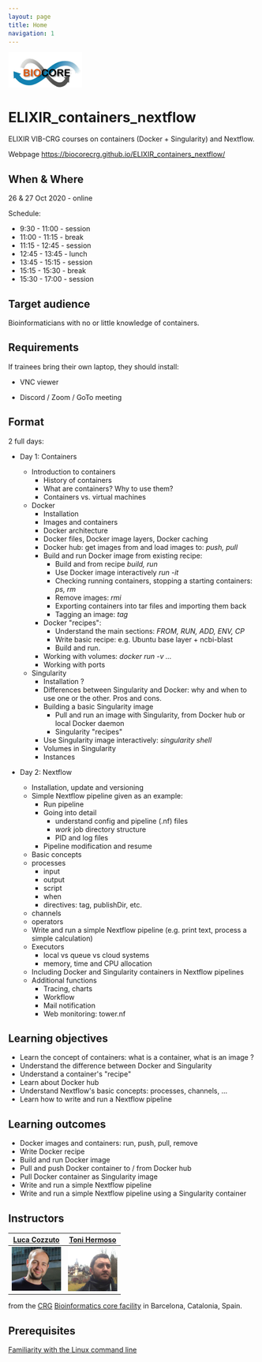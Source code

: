 ```yaml
---
layout: page
title: Home
navigation: 1
---
```


![logo](https://raw.githubusercontent.com/CRG-CNAG/BioCoreMiscOpen/master/logo/biocore-logo_small.png) 

# ELIXIR_containers_nextflow

ELIXIR VIB-CRG courses on containers (Docker + Singularity) and Nextflow.

Webpage https://biocorecrg.github.io/ELIXIR_containers_nextflow/

## When & Where

26 & 27 Oct 2020 - online<br>

Schedule:
- 9:30  - 11:00 - session
- 11:00 - 11:15 - break
- 11:15 - 12:45 - session
- 12:45 - 13:45 - lunch
- 13:45 - 15:15 - session
- 15:15 - 15:30 - break
- 15:30 - 17:00 - session

## Target audience

Bioinformaticians with no or little knowledge of containers.

## Requirements

If trainees bring their own laptop, they should install:

* VNC viewer

* Discord / Zoom / GoTo meeting

## Format

2 full days:
* Day 1: Containers
  * Introduction to containers
    * History of containers
    * What are containers? Why to use them?
    * Containers vs. virtual machines
  * Docker
    * Installation
    * Images and containers
    * Docker architecture
    * Docker files, Docker image layers, Docker caching
    * Docker hub: get images from and load images to: *push, pull*
    * Build and run Docker image from existing recipe:
      * Build and from recipe *build, run*
      * Use Docker image interactively *run -it*
      * Checking running containers, stopping a starting containers: *ps, rm*
      * Remove images: *rmi*
      * Exporting containers into tar files and importing them back
      * Tagging an image: *tag*
    * Docker "recipes":
      * Understand the main sections: *FROM, RUN, ADD, ENV, CP*
      * Write basic recipe: e.g. Ubuntu base layer + ncbi-blast
      * Build and run.
    * Working with volumes: *docker run -v ...*
    * Working with ports
  * Singularity
    * Installation ?
    * Differences between Singularity and Docker: why and when to use one or the other. Pros and cons.
    * Building a basic Singularity image
      * Pull and run an image with Singularity, from Docker hub or local Docker daemon
      * Singularity "recipes"
    * Use Singularity image interactively: *singularity shell*
    * Volumes in Singularity
    * Instances

* Day 2: Nextflow
  * Installation, update and versioning
  * Simple Nextflow pipeline given as an example:
    * Run pipeline
    * Going into detail
      * understand config and pipeline (.nf) files
      * *work* job directory structure
      * PID and log files
    * Pipeline modification and resume
  * Basic concepts
   * processes
     * input
     * output
     * script
     * when
     * directives: tag, publishDir, etc.
   * channels
   * operators
  * Write and run a simple Nextflow pipeline (e.g. print text, process a simple calculation)
  * Executors
    * local vs queue vs cloud systems
    * memory, time and CPU allocation
  * Including Docker and Singularity containers in Nextflow pipelines
  * Additional functions
    * Tracing, charts
    * Workflow
    * Mail notification
    * Web monitoring: tower.nf

## Learning objectives

* Learn the concept of containers: what is a container, what is an image ?
* Understand the difference between Docker and Singularity
* Understand a container's "recipe"
* Learn about Docker hub
* Understand Nextflow's basic concepts: processes, channels, ...
* Learn how to write and run a Nextflow pipeline

## Learning outcomes

* Docker images and containers: run, push, pull, remove
* Write Docker recipe
* Build and run Docker image
* Pull and push Docker container to / from Docker hub
* Pull Docker container as Singularity image
* Write and run a simple Nextflow pipeline
* Write and run a simple Nextflow pipeline using a Singularity container




## Instructors

|[Luca Cozzuto](mailto:luca.cozzuto@crg.eu)|[Toni Hermoso](mailto:toni.hermoso@crg.eu) |
| :---:  | :---:  |
|<a href="https://biocore.crg.eu/wiki/User:Lcozzuto"><img src="images/lcozzuto.jpg" width="100"/> </a>|<a href="https://biocore.crg.eu/wiki/User:Thermoso"><img src="images/Thermoso.jpg" width="100"/>| 

from the [CRG](https://www.crg.eu/) [Bioinformatics core facility](https://biocore.crg.eu/) in Barcelona, Catalonia, Spain.


## Prerequisites

[Familiarity with the Linux command line](https://biocorecrg.github.io/advanced_linux_2019/)


